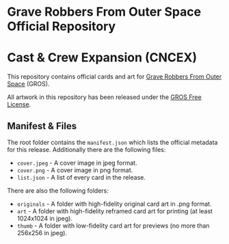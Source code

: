 # Grave Robbers From Outer Space Official Repository
# Cast & Crew Expansion (CNCEX)

This repository contains official cards and art for [Grave Robbers From Outer Space](https://graverobbersgame.com) (GROS).

All artwork in this repository has been released under the [GROS Free License](rules/license-current.md).

## Manifest & Files

The root folder contains the `manifest.json` which lists the official metadata for this release. Additionally there are the following files:

- `cover.jpeg` - A cover image in jpeg format.
- `cover.png` - A cover image in png format.
- `list.json` - A list of every card in the release.

There are also the following folders:

- `originals` - A folder with high-fidelity original card art in .png format.
- `art` - A folder with high-fidelity reframed card art for printing (at least 1024x1024 in jpeg).
- `thumb` - A folder with low-fidelity card art for previews (no more than 256x256 in jpeg).